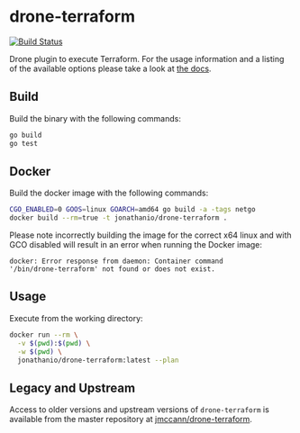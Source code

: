 # drone-terraform

[![Build Status](https://drone.nwk.io/api/badges/jonathanio/drone-terraform/status.svg)](https://drone.nwk.io/jonathanio/drone-terraform)

Drone plugin to execute Terraform. For the usage information and a listing of
the available options please take a look at [the
docs](https://github.com/jonathanio/drone-terraform/blob/master/DOCS.md).

## Build

Build the binary with the following commands:

```bash
go build
go test
```

## Docker

Build the docker image with the following commands:

```bash
CGO_ENABLED=0 GOOS=linux GOARCH=amd64 go build -a -tags netgo
docker build --rm=true -t jonathanio/drone-terraform .
```

Please note incorrectly building the image for the correct x64 linux and with
GCO disabled will result in an error when running the Docker image:

```text
docker: Error response from daemon: Container command
'/bin/drone-terraform' not found or does not exist.
```

## Usage

Execute from the working directory:

```bash
docker run --rm \
  -v $(pwd):$(pwd) \
  -w $(pwd) \
  jonathanio/drone-terraform:latest --plan
```

## Legacy and Upstream

Access to older versions and upstream versions of `drone-terraform` is
available from the master repository at
[jmccann/drone-terraform](https://github.com/jmccann/drone-terraform).
